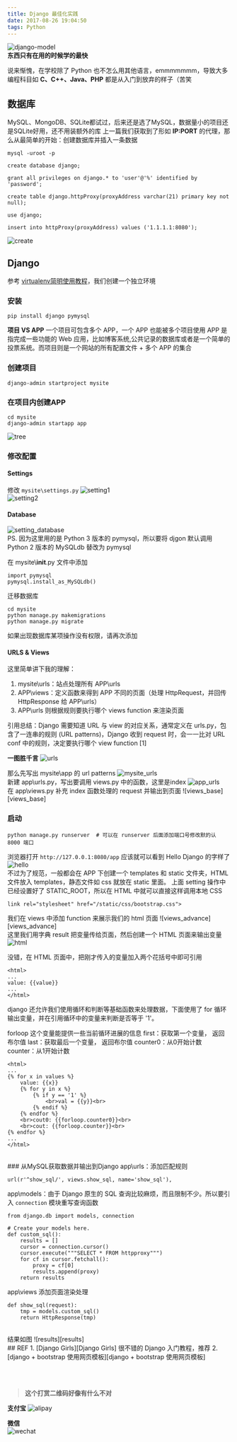 ```yaml
---
title: Django 最佳化实践
date: 2017-08-26 19:04:50
tags: Python
---
```


![django-model][django-model]
<br>
**东西只有在用的时候学的最快**

说来惭愧，在学校除了 Python 也不怎么用其他语言，emmmmmmm，导致大多编程科目如 **C、C++、Java、PHP** 都是从入门到放弃的样子（苦笑
<!--more-->

## 数据库
MySQL、MongoDB、SQLite都试过，后来还是选了MySQL，数据量小的项目还是SQLite好用，还不用装额外的库
上一篇我们获取到了形如 **IP:PORT** 的代理，那么从最简单的开始：创建数据库并插入一条数据

    mysql -uroot -p
    
    create database django;
    
    grant all privileges on django.* to 'user'@'%' identified by 'password';
    
    create table django.httpProxy(proxyAddress varchar(21) primary key not null);
    
    use django;
    
    insert into httpProxy(proxyAddress) values ('1.1.1.1:8080');
    
![create][create]
<br>
    
## Django
参考 [virtualenv简明使用教程][virtualenv简明使用教程]，我们创建一个独立环境
### 安装
    pip install django pymysql
    
**项目 VS APP**
一个项目可包含多个 APP，一个 APP 也能被多个项目使用
APP 是指完成一些功能的 Web 应用，比如博客系统,公共记录的数据库或者是一个简单的投票系统。而项目则是一个网站的所有配置文件 + 多个 APP 的集合

### 创建项目
    django-admin startproject mysite

### 在项目内创建APP
    cd mysite
    django-admin startapp app

![tree][tree]
<br>
### 修改配置
#### Settings
修改 `mysite\settings.py`
![setting1][setting1]
<br>
![setting2][setting2]
<br>
#### Database
![setting_database][setting_database]
<br>
PS. 因为这里用的是 Python 3 版本的 pymysql，所以要将 djgon 默认调用 Python 2 版本的 MySQLdb 替改为 pymysql

在 mysite\\__init__.py 文件中添加

    import pymysql
    pymysql.install_as_MySQLdb() 

迁移数据库

    cd mysite
    python manage.py makemigrations
    python manage.py migrate

如果出现数据库某项操作没有权限，请再次添加

#### URLS & Views
这里简单讲下我的理解：
1. mysite\urls：站点处理所有 APP\urls
2. APP\views：定义函数来得到 APP 不同的页面（处理 HttpRequest，并回传 HttpResponse 给 APP\urls）
3. APP\urls 则根据规则要执行哪个 views function 来渲染页面

引用总结：Django 需要知道 URL 与 view 的对应关系，通常定义在 urls.py，包含了一连串的规则 (URL patterns)，Django 收到 request 时，会一一比对 URL conf 中的规则，决定要执行哪个 view function [1]

**一图胜千言**
![urls][urls]

那么先写出 mysite\app 的 url patterns
![mysite_urls][mysite_urls]
<br>
新建 app\urls.py，写出要调用 views.py 中的函数，这里是index
![app_urls][app_urls]
<br>
在 app\views.py 补充 index 函数处理的 request 并输出到页面
![views_base][views_base]
<br>

### 启动
    python manage.py runserver  # 可以在 runserver 后面添加端口号修改默的认 8000 端口
浏览器打开 `http://127.0.0.1:8080/app` 应该就可以看到 Hello Django 的字样了
![hello][hello]
<br>
不过为了规范，一般都会在 APP 下创建一个 templates 和 static 文件夹，HTML 文件放入 templates，静态文件如 css 就放在 static 里面。
上面 setting 操作中已经设置好了 STATIC_ROOT，所以在 HTML 中就可以直接这样调用本地 CSS

    link rel="stylesheet" href="/static/css/bootstrap.css">

我们在 views 中添加 function 来展示我们的 html 页面
![views_advance][views_advance]
<br>
这里我们用字典 result 把变量传给页面，然后创建一个 HTML 页面来输出变量
![html][html]

没错，在 HTML 页面中，把刚才传入的变量加入两个花括号中即可引用

    <html>
    ...
    value: {{value}}
    ...
    </html>

django 还允许我们使用循环和判断等基础函数来处理数据，下面使用了 for 循环输出变量，并在引用循环中的变量来判断是否等于 '1'。

forloop 这个变量能提供一些当前循环进展的信息
first：获取第一个变量， 返回布尔值
last：获取最后一个变量， 返回布尔值
counter0：从0开始计数
counter：从1开始计数

    <html>
    ...
    {% for x in values %}
        value: {{x}}
        {% for y in x %}
            {% if y == '1' %}
                <br>val = {{y}}<br>
            {% endif %}
        {% endfor %}
        <br>cout0: {{forloop.counter0}}<br>
        <br>cout: {{forloop.counter}}<br>
    {% endfor %}
    ...
    </html>

<br>
### 从MySQL获取数据并输出到Django
app\urls：添加匹配规则

    url(r'^show_sql/', views.show_sql, name='show_sql'),

app\models：由于 Django 原生的 SQL 查询比较麻烦，而且限制不少。所以要引入 `connection` 模块重写查询函数

    from django.db import models, connection

    # Create your models here.
    def custom_sql():
        results = []
        cursor = connection.cursor()
        cursor.execute("""SELECT * FROM httpproxy""")
        for cf in cursor.fetchall():
            proxy = cf[0]
            results.append(proxy)
        return results

app\views 添加页面渲染处理

    def show_sql(request):
        tmp = models.custom_sql()
        return HttpResponse(tmp)

<br>
结果如图
![results][results]

<br>
## REF
1. [Django Girls][Django Girls] 很不错的 Django 入门教程，推荐
2. [django + bootstrap 使用网页模板][django + bootstrap 使用网页模板]

<br><br>
> **这个打赏二维码好像有什么不对**

**支付宝** 
![alipay][99]

**微信**  
![wechat][100]

[99]: https://of4jd0bcc.qnssl.com/Blog/%E6%89%93%E8%B5%8F/alipay/%E7%86%8A%E6%9C%AC%E7%86%8A%E8%B6%85%E5%B8%85_alipay.gif?imageView2/1/w/200/h/200
[100]: https://of4jd0bcc.qnssl.com/Blog/%E6%89%93%E8%B5%8F/wechat/%E9%85%9A%E9%85%9E%E7%93%9C_wechat.gif?imageView2/1/w/200/h/200


[django-model]: https://of4jd0bcc.qnssl.com/Django/django-model.png
[create]: https://of4jd0bcc.qnssl.com/Django/create.png
[virtualenv简明使用教程]: https://evilmass.cc/2017/08/25/virtualenv-%E4%B8%8E-pip-%E7%AE%80%E6%98%8E%E4%BD%BF%E7%94%A8%E6%95%99%E7%A8%8B/
[tree]: https://of4jd0bcc.qnssl.com/Django/tree.png
[setting1]: https://of4jd0bcc.qnssl.com/Django/setting1.png
[setting2]: https://of4jd0bcc.qnssl.com/Django/setting2.png
[setting_database]: https://of4jd0bcc.qnssl.com/Django/setting_database.png
[urls]: https://of4jd0bcc.qnssl.com/Django/urls.png
[mysite_urls]: https://of4jd0bcc.qnssl.com/Django/mysite_urls.png
[app_urls]: https://of4jd0bcc.qnssl.com/Django/app_urls.png
[views]: https://of4jd0bcc.qnssl.com/Django/views.png
[hello]: https://of4jd0bcc.qnssl.com/Django/hello.png
[output]: https://of4jd0bcc.qnssl.com/Django/output.png
[results]: https://of4jd0bcc.qnssl.com/Django/results.png
[html]: https://of4jd0bcc.qnssl.com/Django/html.png
[database]: https://of4jd0bcc.qnssl.com/Django/database.png
[migrate]: https://of4jd0bcc.qnssl.com/Django/migrate.png

[Django Girls]: https://www.gitbook.com/book/djangogirls/djangogirls-tutorial/details/zh
[django + bootstrap 使用网页模板]: http://www.shuang0420.com/2017/02/23/django%20+%20bootstrap%20%E4%BD%BF%E7%94%A8%E7%BD%91%E9%A1%B5%E6%A8%A1%E6%9D%BF/
